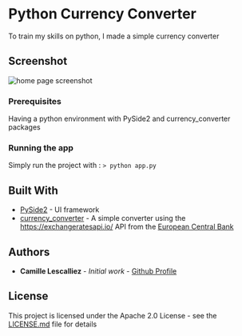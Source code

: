 
# Python Currency Converter

To train my skills on python, I made a simple currency converter

## Screenshot
![home page screenshot](https://i.ibb.co/fDTs0bY/python-h-Fh-HUYi-Kiv.png)


### Prerequisites

Having a python environment with PySide2 and currency_converter packages

### Running the app

Simply run the project with :
 ```> python app.py```

## Built With

* [PySide2](https://wiki.qt.io/Qt_for_Python) - UI framework 
* [currency_converter](https://github.com/alexprengere/currencyconverter/tree/master/currency_converter) - A simple converter using the https://exchangeratesapi.io/ API from the [European Central Bank](https://www.ecb.europa.eu/stats/policy_and_exchange_rates/euro_reference_exchange_rates/html/index.en.html)


## Authors

* **Camille Lescalliez** - *Initial work* - [Github Profile](https://github.com/Sebajun)

## License

This project is licensed under the Apache 2.0 License - see the [LICENSE.md](LICENSE.md) file for details
